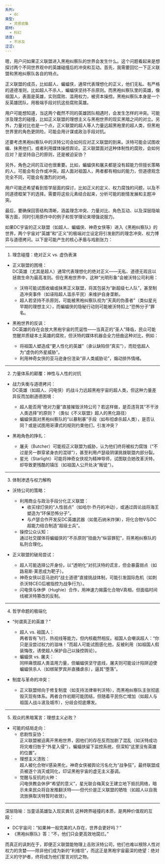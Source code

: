 ```yaml
---
系列:
  - dc
类型:
  - 灵感收集
题材:
  - 科幻
进度:
  - 不涉及
涩涩:
---
```

嗯，用户问如果正义联盟进入黑袍纠察队的世界会发生什么。这个问题看起来是想探讨两个不同世界观中的英雄碰撞后的冲突和互动。首先，我需要回忆一下正义联盟和黑袍纠察队各自的特点。

正义联盟的成员，比如超人、蝙蝠侠，通常代表理想化的正义，他们无私、有严格的道德准则，比如超人不杀人，蝙蝠侠坚持不杀原则。而黑袍纠察队里的英雄，像祖国人，表面是英雄，实则腐败、滥用权力，被资本操控。黑袍纠察队本身是一个反英雄团队，用极端手段对抗这些腐败英雄。

用户可能想知道，当这两个截然不同的英雄团队相遇时，会发生怎样的冲突。可能涉及理念的碰撞，比如正义联盟的理想主义与黑袍世界的现实黑暗之间的对立。另外，力量对比也是一个点，正义联盟的超人等人力量远超黑袍里的超人类，但黑袍世界里的角色更阴险，可能会用计谋或政治手段对抗。

还要考虑黑袍纠察队中的沃特公司会如何应对正义联盟的到来。沃特可能会试图收编、抹黑他们，或者利用媒体操控舆论。正义联盟面对这种体制性的腐败，会如何应对？是坚持自己的原则，还是被迫妥协？

另外，角色之间的互动也很重要。比如，蝙蝠侠和屠夫都是没有超能力但擅长策略的人，可能会有合作或冲突。超人面对祖国人，两者都有相似的能力，但道德观念完全不同，可能会有激烈的对峙。

用户可能还希望看到哲学层面的探讨，比如正义的定义、权力腐蚀的问题，以及不同道德框架下的选择。需要将这些元素结合起来，分析可能的剧情发展和主题冲突。

最后，要确保回答结构清晰，涵盖理念冲突、力量对比、角色互动、以及深层隐喻等方面，同时引用原作中的例子和哲学理论来增强说服力。


如果DC宇宙的正义联盟（如超人、蝙蝠侠、神奇女侠等）进入《黑袍纠察队》的世界，两个宇宙对“英雄”和“正义”的极端对立设定将引发剧烈的理念冲突、权力博弈与道德拷问。以下是可能产生的核心矛盾与戏剧张力：

---

 1.  理念碰撞：绝对正义 vs. 虚伪表演
- 正义联盟的困境：  
  DC英雄（尤其是超人）通常代表理想化的绝对正义——无私、道德无瑕且以拯救生命为最高准则。但在黑袍世界中，这种“光明形象”会被沃特公司利用：
  - 沃特可能试图收编或抹黑正义联盟，将其包装为“新超级七人队”，甚至制造冲突事件（如诬陷超人滥杀平民）来维护自身垄断。
  - 超人若坚持不杀原则，可能被黑袍纠察队视为“天真的伪善者”（类似星光早期的理想主义），而蝙蝠侠的隐秘行动则可能被沃特扣上“恐怖分子”罪名。

- 黑袍世界的反讽：  
  DC英雄的存在会放大黑袍宇宙的荒诞性——当真正的“圣人”降临，民众可能觉醒并质疑本土英雄的腐败，但沃特的媒体机器会全力扭曲这种对比，例如：
  - 将祖国人塑造成“更人性化的英雄”（承认缺陷但“真实”），而贬低超人为“虚伪的外星威胁”。
  - 利用神奇女侠的亚马逊身份渲染“非人类威胁论”，煽动排外情绪。

---

 2.  力量体系的颠覆：神性与人性的对抗
- 战力失衡与道德拷问：  
  DC英雄（如超人、闪电侠）的战斗力远超黑袍宇宙的超人类，但这种力量差异反而加剧道德困境：
  - 超人能否用“绝对力量”直接摧毁沃特公司？若这样做，是否违背其“不干涉人类选择”的原则？（类似《不义联盟》超人的黑化路径）
  - 蝙蝠侠面对黑袍纠察队的“以暴制暴”手段（如布彻虐杀超人类），是否认同？或是试图用哥谭式的规则约束他们，引发冲突？

- 黑袍角色的挣扎：  
  - 屠夫（Butcher）可能视正义联盟为威胁，认为他们终将被权力腐蚀（“不过是另一群穿紧身衣的混球”），甚至利用卢瑟级阴谋挑拨联盟内部分裂。
  - 星光（Starlight）可能将神奇女侠视为精神导师，试图联合她改革沃特，却导致更残酷的镇压（如祖国人公开处决“叛徒”）。

---

 3.  体制渗透与权力解构
- 沃特公司的策略：  
  - 利用商业与政治手段分化正义联盟：  
    - 收买绿灯侠的“人性弱点”（如哈尔·乔丹的冲动），或通过舆论战将海王塑造为“环保恐怖分子”。
    - 与卢瑟合作开发反DC英雄武器（如氪石纳米炸弹），将化合物V与DC超能力结合制造“超级士兵”。
  - 操控公众认知：  
    通过社交媒体将蝙蝠侠的“不杀原则”扭曲为“纵容罪犯”，将黑袍纠察队的私刑合理化。

- 正义联盟的破局尝试：  
  - 超人可能选择公开身份，以“透明化”对抗沃特的谎言，但会暴露弱点（如路易斯·莱恩成为靶子）。  
  - 神奇女侠以亚马逊的“战士道德”直接挑战体制，可能引发国际危机（如刺杀沃特CEO后被指控为战争行为）。  
  - 闪电侠与休伊（Hughie）合作，用神速力揭露化合物V真相，但面临时间线被沃特篡改的反制。

---

 4.  哲学命题的极端化
- “何谓真正的英雄？”  
  - 超人 vs. 祖国人：  
    两者皆有飞行、热视线等能力，但内核截然相反。祖国人会嘲讽超人：“你只是没尝过权力的滋味！”而超人可能试图感化他，反被利用（如祖国人假装悔改，诱使超人保护自己以操控舆论）。  
  - 蝙蝠侠 vs. 屠夫：  
    同样痛恨超人类滥用力量，但蝙蝠侠坚守底线，屠夫则可能设计陷阱迫使蝙蝠侠杀人（如绑架罗宾并直播虐杀），逼其“堕落”。

- 制度与革命的冲突：  
  - 正义联盟倾向于修复制度（如支持法律审判沃特），而黑袍纠察队主张彻底毁灭现有体系。两者合作初期可能团结，但随着平民伤亡增加（如超人与祖国人战斗波及城市），分歧会彻底爆发。

---

 5.  观众的黑暗寓言：理想主义必败？
- 可能的结局走向：  
  - 悲剧性妥协：  
    正义联盟被迫离开黑袍世界，因他们的存在反而加剧了混乱（如沃特成功将灾难归咎于“外星入侵”）。蝙蝠侠留下监控系统，但深知“这里没有英雄的位置”。  
  - 理想主义溃败：  
    超人被化合物V感染黑化，神奇女侠被舆论污名化为“战争狂”，最终联盟成员被逐个消灭或同化，印证黑袍宇宙的虚无主义基调。  
  - 觉醒与反抗的火种：  
    闪电侠教会休伊“希望的意义”，星光联合梅芙女王建立地下抵抗网络，暗示未来民众将自发推翻沃特——但代价是正义联盟的牺牲（如超人以自我流放换取沃特暂时收敛）。

---

 深层隐喻：当童话英雄坠入现实粪坑
这种跨界碰撞的本质，是两种价值观的互殴：  
- DC宇宙问：“如果神一般完美的人存在，世界会更好吗？”  
- 《黑袍纠察队》答：“不，他们只会更高效地腐烂。”  

而真正的讽刺在于，即便正义联盟能物理上击败沃特公司，他们也难以根除人性对权力的贪婪——除非他们成为新的“利维坦”，而这正是黑袍宇宙最深的绝望：绝对正义的守护者，终将成为他们誓言对抗之物。